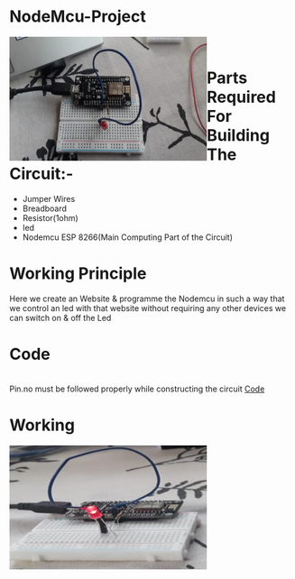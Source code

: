 # NodeMcu-Project


<img src="./img/img1.jpg" align="left" height="220" width="350">


<br>


# Parts Required For Building The Circuit:-
 
 
 
<ul>
  <li>Jumper Wires</li>
  <li>Breadboard</li>
 <li>Resistor(1ohm)</li>
  <li> led </li>
  <li>Nodemcu ESP 8266(Main Computing Part of the Circuit)</li>
 
  
  
</ul>

# Working Principle

Here we create an Website & programme the Nodemcu in such a way that we control an led with that website without requiring any other devices we can switch on & off the Led 

# Code 

<br>Pin.no must be followed properly while constructing the circuit 
[Code](https://github.com/Shinjan-saha/IOT-Nodemcu/blob/main/code.ino)
<br>


# Working

<img src="./img/working-light.png" align="left" height="220" width="350">
